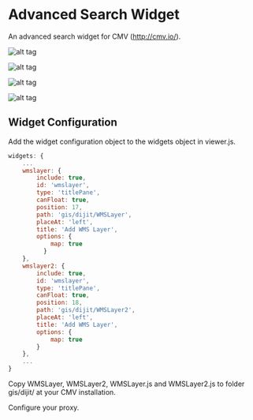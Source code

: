 # Advanced Search Widget
An advanced search widget for CMV (http://cmv.io/).

![alt tag](https://github.com/vojvod/CMV_addWMSLayer_Widget/blob/master/img1.png)

![alt tag](https://github.com/vojvod/CMV_addWMSLayer_Widget/blob/master/img2.png)

![alt tag](https://github.com/vojvod/CMV_addWMSLayer_Widget/blob/master/img3.png)

![alt tag](https://github.com/vojvod/CMV_addWMSLayer_Widget/blob/master/img4.png)

## Widget Configuration
Add the widget configuration object to the widgets object in viewer.js.
```javascript
widgets: {
    ...
    wmslayer: {
  	    include: true,
  		id: 'wmslayer',
  		type: 'titlePane',
  		canFloat: true,
  		position: 17,
  		path: 'gis/dijit/WMSLayer',
  		placeAt: 'left',
  		title: 'Add WMS Layer',
  		options: {
  		    map: true
  		  }
  	},
  	wmslayer2: {
        include: true,
      	id: 'wmslayer',
      	type: 'titlePane',
      	canFloat: true,
      	position: 18,
      	path: 'gis/dijit/WMSLayer2',
      	placeAt: 'left',
      	title: 'Add WMS Layer',
      	options: {
      	    map: true
      	}
    },
    ...
}
```
Copy WMSLayer, WMSLayer2, WMSLayer.js and WMSLayer2.js to folder gis/dijit/ at your CMV installation.

Configure your proxy.
